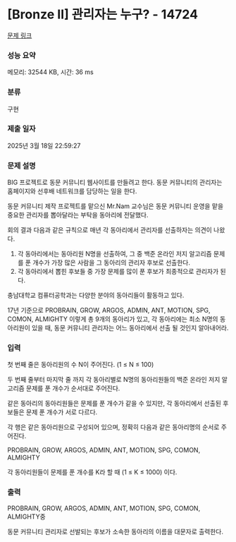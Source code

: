 # [Bronze II] 관리자는 누구? - 14724 

[문제 링크](https://www.acmicpc.net/problem/14724) 

### 성능 요약

메모리: 32544 KB, 시간: 36 ms

### 분류

구현

### 제출 일자

2025년 3월 18일 22:59:27

### 문제 설명

<p>BIG 프로젝트로 동문 커뮤니티 웹사이트를 만들려고 한다. 동문 커뮤니티의 관리자는 홈페이지와 선후배 네트워크를 담당하는 일을 한다.</p>

<p>동문 커뮤니티 제작 프로젝트를 맡으신 Mr.Nam 교수님은 동문 커뮤니티 운영을 맡을 중요한 관리자를 뽑아달라는 부탁을 동아리에 전달했다. </p>

<p>회의 결과 다음과 같은 규칙으로 매년 각 동아리에서 관리자를 선출하자는 의견이 나왔다.</p>

<ol>
	<li>각 동아리에서는 동아리원 N명을 선출하여, 그 중 백준 온라인 저지 알고리즘 문제를 푼 개수가 가장 많은 사람을 그 동아리의 관리자 후보로 선출한다.</li>
	<li>각 동아리에서 뽑힌 후보들 중 가장 문제를 많이 푼 후보가 최종적으로 관리자가 된다. </li>
</ol>

<p>충남대학교 컴퓨터공학과는 다양한 분야의 동아리들이 활동하고 있다.</p>

<p>17년 기준으로 PROBRAIN, GROW, ARGOS, ADMIN, ANT, MOTION, SPG, COMON, ALMIGHTY 이렇게 총 9개의 동아리가 있고, 각 동아리에는 최소 N명의 동아리원이 있을 때, 동문 커뮤니티 관리자는 어느 동아리에서 선출 될 것인지 알아내어라.</p>

### 입력 

 <p>첫 번째 줄은 동아리원의 수 N이 주어진다. (1 ≤ N ≤ 100)</p>

<p>두 번째 줄부터 마지막 줄 까지 각 동아리별로 N명의 동아리원들의 백준 온라인 저지 알고리즘 문제를 푼 개수가 순서대로 주어진다.</p>

<p>같은 동아리의 동아리원들은 문제를 푼 개수가 같을 수 있지만, 각 동아리에서 선출된 후보들은 문제 푼 개수가 서로 다르다. </p>

<p>각 행은 같은 동아리원으로 구성되어 있으며, 정확히 다음과 같은 동아리명의 순서로 주어진다.</p>

<p>PROBRAIN, GROW, ARGOS, ADMIN, ANT, MOTION, SPG, COMON, ALMIGHTY</p>

<p>각 동아리원들이 문제를 푼 개수를 K라 할 때 (1 ≤ K ≤ 1000) 이다.</p>

### 출력 

 <p>PROBRAIN, GROW, ARGOS, ADMIN, ANT, MOTION, SPG, COMON, ALMIGHTY중</p>

<p>동문 커뮤니티 관리자로 선발되는 후보가 소속한 동아리의 이름을 대문자로 출력한다.</p>

